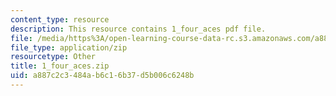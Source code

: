 ```yaml
---
content_type: resource
description: This resource contains 1_four_aces pdf file.
file: /media/https%3A/open-learning-course-data-rc.s3.amazonaws.com/a887c2c3484ab6c16b37d5b006c6248b_1_four_aces.zip
file_type: application/zip
resourcetype: Other
title: 1_four_aces.zip
uid: a887c2c3-484a-b6c1-6b37-d5b006c6248b
---
```

